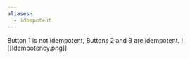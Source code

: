 ```yaml
---
aliases:
  - idempotent
---
```


Button 1 is not idempotent,
Buttons 2 and 3 are idempotent.
![[Idempotency.png]]